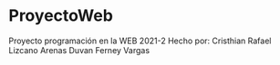 # ProyectoWeb
Proyecto programación en la WEB 2021-2
Hecho por:
Cristhian Rafael Lizcano Arenas
Duvan Ferney Vargas
